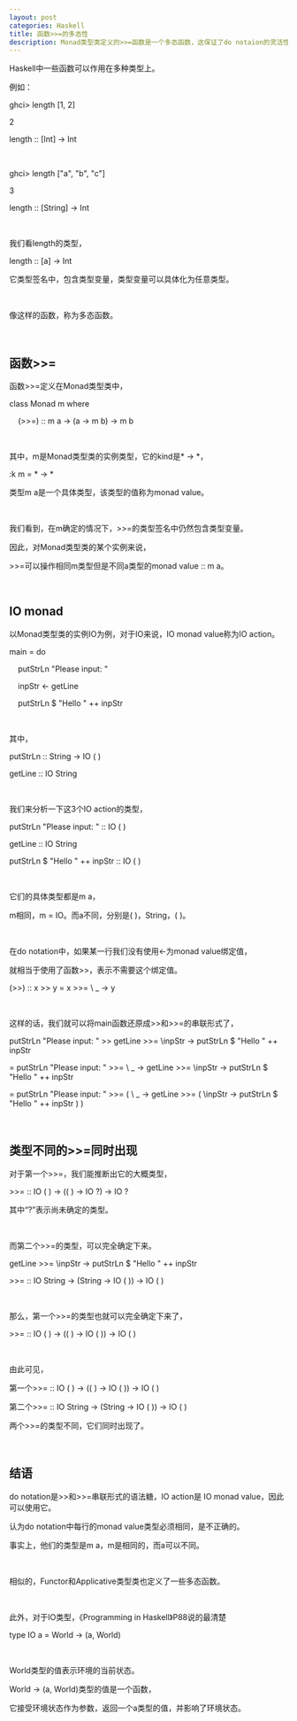 ```yaml
---
layout: post
categories: Haskell
title: 函数>>=的多态性
description: Monad类型类定义的>>=函数是一个多态函数，这保证了do notaion的灵活性。
---
```


Haskell中一些函数可以作用在多种类型上。

例如：

ghci> length [1, 2]

2

length :: [Int] -> Int

<br/>

ghci> length ["a", "b", "c"]

3

length :: [String] -> Int

<br/>

我们看length的类型，

length :: [a] -> Int

它类型签名中，包含类型变量，类型变量可以具体化为任意类型。

<br/>

像这样的函数，称为多态函数。

<br/>

## **函数>>=**

函数>>=定义在Monad类型类中，

class Monad m where

&nbsp;&nbsp;&nbsp;&nbsp;(>>=) :: m a -> (a -> m b) -> m b

<br/>

其中，m是Monad类型类的实例类型，它的kind是* -> *，

:k m = * -> *

类型m a是一个具体类型，该类型的值称为monad value。

<br/>

我们看到，在m确定的情况下，>>=的类型签名中仍然包含类型变量。

因此，对Monad类型类的某个实例来说，

\>>=可以操作相同m类型但是不同a类型的monad value :: m a。

<br/>

## **IO monad**

以Monad类型类的实例IO为例，对于IO来说，IO monad value称为IO action。

main = do

&nbsp;&nbsp;&nbsp;&nbsp;putStrLn "Please input: "

&nbsp;&nbsp;&nbsp;&nbsp;inpStr <- getLine

&nbsp;&nbsp;&nbsp;&nbsp;putStrLn $ "Hello " ++ inpStr
	
<br/>

其中，

putStrLn :: String -> IO ( )

getLine :: IO String

<br/>

我们来分析一下这3个IO action的类型，

putStrLn "Please input: " :: IO ( )

getLine :: IO String

putStrLn $ "Hello " ++ inpStr :: IO ( )

<br/>

它们的具体类型都是m a，

m相同，m = IO。而a不同，分别是( )，String，( )。

<br/>

在do notation中，如果某一行我们没有使用<-为monad value绑定值，

就相当于使用了函数>>，表示不需要这个绑定值。

(>>) :: x >> y = x >>= \\ \_ -> y

<br/>

这样的话，我们就可以将main函数还原成>>和>>=的串联形式了，

putStrLn "Please input: " >> getLine >>= \inpStr -> putStrLn $ "Hello " ++ inpStr

= putStrLn "Please input: " >>= \\ \_ -> getLine >>= \inpStr -> putStrLn $ "Hello " ++ inpStr

= putStrLn "Please input: " >>= ( \\ \_ -> getLine >>= ( \inpStr -> putStrLn $ "Hello " ++ inpStr ) )

<br/>

## **类型不同的>>=同时出现**

对于第一个>>=，我们能推断出它的大概类型，

\>>= :: IO ( ) -> (( ) -> IO ?) -> IO ?

其中“?”表示尚未确定的类型。

<br/>

而第二个>>=的类型，可以完全确定下来。

getLine >>= \inpStr -> putStrLn $ "Hello " ++ inpStr

\>>= :: IO String -> (String -> IO ( )) -> IO ( )

<br/>

那么，第一个>>=的类型也就可以完全确定下来了，

\>>= :: IO ( ) -> (( ) -> IO ( )) -> IO ( )

<br/>

由此可见，

第一个>>= :: IO ( ) -> (( ) -> IO ( )) -> IO ( )

第二个>>= :: IO String -> (String -> IO ( )) -> IO ( )

两个>>=的类型不同，它们同时出现了。

<br/>

## **结语**

do notation是>>和>>=串联形式的语法糖，IO action是 IO monad value，因此可以使用它。

认为do notation中每行的monad value类型必须相同，是不正确的。

事实上，他们的类型是m a，m是相同的，而a可以不同。

<br/>

相似的，Functor和Applicative类型类也定义了一些多态函数。

<br/>

此外，对于IO类型，《Programming in Haskell》P88说的最清楚

type IO a = World -> (a, World)

<br/>

World类型的值表示环境的当前状态。

World -> (a, World)类型的值是一个函数，

它接受环境状态作为参数，返回一个a类型的值，并影响了环境状态。

















